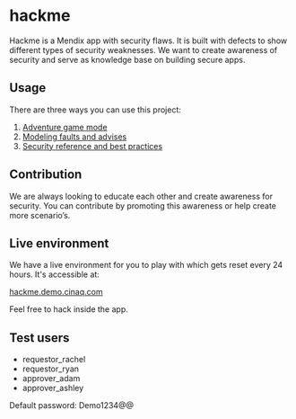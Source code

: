 # hackme

Hackme is a Mendix app with security flaws. It is built with defects to show different types of security weaknesses. We want to create awareness of security and serve as knowledge base on building secure apps.

## Usage

There are three ways you can use this project:

1. [Adventure game mode](hackme-game)
2. [Modeling faults and advises](hackme-solutions)
3. [Security reference and best practices](hackme-reference)

## Contribution

We are always looking to educate each other and create awareness for security. You can contribute by promoting this awareness or help create more scenario’s.

## Live environment

We have a live environment for you to play with which gets reset every 24 hours. It's accessible at:

[hackme.demo.cinaq.com](https://hackme.demo.cinaq.com)

Feel free to hack inside the app.

## Test users

- requestor_rachel
- requestor_ryan
- approver_adam
- approver_ashley


Default password: Demo1234@@
